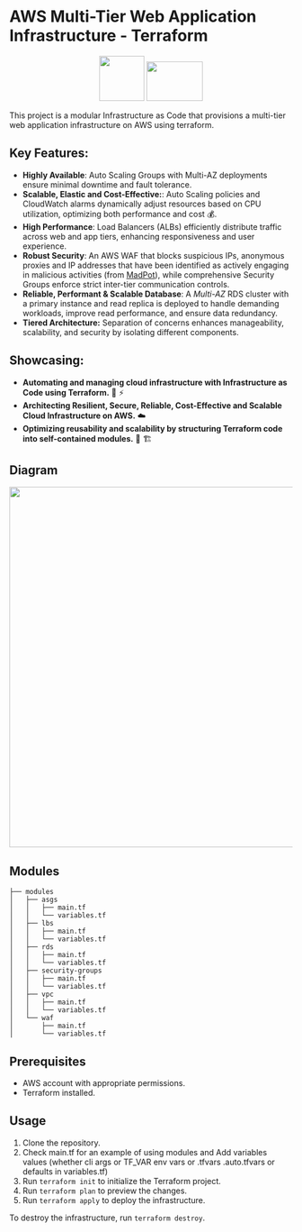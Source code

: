 # AWS Multi-Tier Web Application Infrastructure - Terraform
<p align="center">
  <img src=https://github.com/user-attachments/assets/2f865e3d-4195-45a1-895a-6dd051ec58ed width=80 height=80\>
  <img src=https://github.com/user-attachments/assets/abfeb16e-7d3d-4efc-97aa-c85e1340224d width=100 height=70\>
</p>

This project is a modular Infrastructure as Code that provisions a multi-tier web application infrastructure on AWS using terraform.  
## Key Features:
* **Highly Available**: Auto Scaling Groups with Multi-AZ deployments ensure minimal downtime and fault tolerance.
* **Scalable, Elastic and Cost-Effective:**: Auto Scaling policies and CloudWatch alarms dynamically adjust resources based on CPU utilization, optimizing both performance and cost :moneybag:.
* **High Performance**: Load Balancers (ALBs) efficiently distribute traffic across web and app tiers, enhancing responsiveness and user experience.
* **Robust Security**: An AWS WAF that blocks suspicious IPs, anonymous proxies and IP addresses that have been identified as actively engaging in malicious activities (from [MadPot](https://www.aboutamazon.com/news/aws/amazon-madpot-stops-cybersecurity-crime)), while comprehensive Security Groups enforce strict inter-tier communication controls.
* **Reliable, Performant & Scalable Database**: A *Multi-AZ* RDS cluster with a primary instance and read replica is deployed to handle demanding workloads, improve read performance, and ensure data redundancy.
* **Tiered Architecture:** Separation of concerns enhances manageability, scalability, and security by isolating different components.  
## Showcasing:
* **Automating and managing cloud infrastructure with Infrastructure as Code using Terraform.** :page_with_curl: :zap:
* **Architecting Resilient, Secure, Reliable, Cost-Effective and Scalable Cloud Infrastructure on AWS.** :cloud:
* **Optimizing reusability and scalability by structuring Terraform code into self-contained modules.** 🧱 🏗️


## Diagram
<p align="center">
  <img src=https://github.com/user-attachments/assets/b0236b73-ea1b-4bc6-8379-35133c9086da width=700 height=640\>
</p>

## Modules
```
├── modules
│   ├── asgs
│   │   ├── main.tf
│   │   └── variables.tf
│   ├── lbs
│   │   ├── main.tf
│   │   └── variables.tf
│   ├── rds
│   │   ├── main.tf
│   │   └── variables.tf
│   ├── security-groups
│   │   ├── main.tf
│   │   └── variables.tf
│   ├── vpc
│   │   ├── main.tf
│   │   └── variables.tf
│   └── waf
│       ├── main.tf
│       └── variables.tf
```

## Prerequisites

* AWS account with appropriate permissions.
* Terraform installed.
  
## Usage

1.  Clone the repository.
2.  Check main.tf for an example of using modules and Add variables values (whether cli args or TF_VAR env vars or .tfvars .auto.tfvars or defaults in variables.tf)
3.  Run `terraform init` to initialize the Terraform project.
4.  Run `terraform plan` to preview the changes.
5.  Run `terraform apply` to deploy the infrastructure.

To destroy the infrastructure, run `terraform destroy`.
